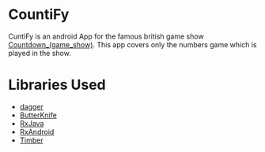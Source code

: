 # CountiFy
CuntiFy is an android App for the famous british game show [Countdown_(game_show)](https://en.wikipedia.org/wiki/Countdown_(game_show)).
This app covers only the numbers game which is played in the show.

# Libraries Used
- [dagger](https://google.github.io/dagger/)
- [ButterKnife](http://jakewharton.github.io/butterknife/)
- [RxJava](https://github.com/ReactiveX/RxJava)
- [RxAndroid](https://github.com/ReactiveX/RxAndroid)
- [Timber](https://github.com/JakeWharton/timber)
